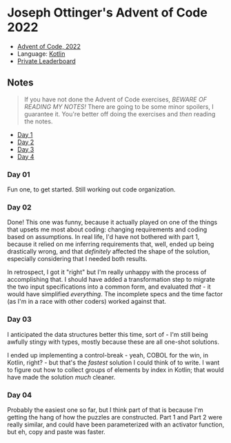 # Joseph Ottinger's Advent of Code 2022

* [Advent of Code, 2022](https://adventofcode.com/2022/about)
* Language: [Kotlin](https://kotlinlang.org/)
* [Private Leaderboard](https://adventofcode.com/2022/leaderboard/private/view/221181)

## Notes

> If you have not done the Advent of Code exercises, *BEWARE OF 
> READING MY NOTES!* There are going to be some minor spoilers, I 
> guarantee it. You're better off doing the exercises and _then_ 
> reading the notes.

* [Day 1](#day01)
* [Day 2](#day02)
* [Day 3](#day03)
* [Day 4](#day04)

### <a name="day01">Day 01</a>

Fun one, to get started. Still working out code organization.

### <a name="day02">Day 02</a>

Done! This one was funny, because it actually played on one of the 
things that upsets me most about coding: changing requirements and 
coding based on assumptions. In real life, I'd have not bothered 
with part 1, because it relied on me inferring requirements that, 
well, ended up being drastically wrong, and that _definitely_ 
affected the shape of the solution, especially considering that I 
needed both results.

In retrospect, I got it "right" but I'm really unhappy with the 
process of accomplishing that. I should have added a transformation 
step to migrate the two input specifications into a common form, and 
evaluated *that* - it would have simplified *everything*. The 
incomplete specs and the time factor (as I'm in a race with other 
coders) worked against that.

### <a name="day03">Day 03</a>

I anticipated the data structures better this time, sort of - I'm 
still being awfully stingy with types, mostly because these are all 
one-shot solutions.

I ended up implementing a control-break - yeah, COBOL for the win, 
in Kotlin, right? - but that's the *fastest* solution I could think 
of to write. I want to figure out how to collect groups of elements 
by index in Kotlin; that would have made the solution *much* cleaner.

### <a name="day04">Day 04</a>

Probably the easiest one so far, but I think part of that is 
because I'm getting the hang of how the puzzles are constructed. 
Part 1 and Part 2 were really similar, and could have been 
parameterized with an activator function, but eh, copy and paste was 
faster.
